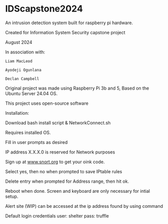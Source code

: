 # IDScapstone2024

An intrusion detection system built for raspberry pi hardware. 

Created for Information System Security capstone project 

August 2024

In association with:

    Liam MacLeod

    Ayodeji Ogunlana
    
    Declan Campbell

Original project was made using Raspberry Pi 3b and 5, Based on the Ubuntu Server 24.04 
OS. 

This project uses open-source software


Installation:

Download bash install script & NetworkConnect.sh

Requires installed OS.

Fill in user prompts as desired

IP address X.X.X.0 is reserved for Network purposes

Sign up at www.snort.org to get your oink code.

Select yes, then no when prompted to save IPtable rules

Delete entry when prompted for Address range, then hit ok.

Reboot when done. Screen and keyboard are only necessary for intial setup.

Alert site (WIP) can be accessed at the ip address found by using command 

        

Default login credentials
user: shelter
pass: truffle
